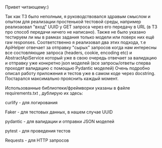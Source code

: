 Привет читающему:)

Так как ТЗ было неполным, я руководствовался здравым смыслом и опытом для реализации простенькой тестовой среды, например реализаовал "вход" UUID у GET запроса через его передачу в URL 
(в ТЗ про способ передачи ничего не написано). Также не было указано тестируем ли мы в рамках задания только модели или поверх них ещё raw responses. Соответственно я реализовал два этих подхода, т.е ApiHelper отвечает за отправку "сырых" запросов когда нам интересны все состовляющие запроса (headers, cookie, encoding etc) и AbstractApiService который уже в свою очередь отвечает за валидацию и отправку уже конкретно json моделей (все запросы/ответы сперва проходят валидацию с помощью Pydantic моделей)
Очень подробно описал работу приложения и тестов уже в самом коде через docstring. Постарался максимально прояснить каждый момент.


Использованные библиотеки/фреймворки указаны в файле requirements.txt , дублирую их здесь:

curlify - для логирования

Faker - для тестовых данных, в нашем случае UUID

pydantic - для валидации и отправки JSON моделей

pytest - для проведения тестов

Requests - для HTTP запросов
